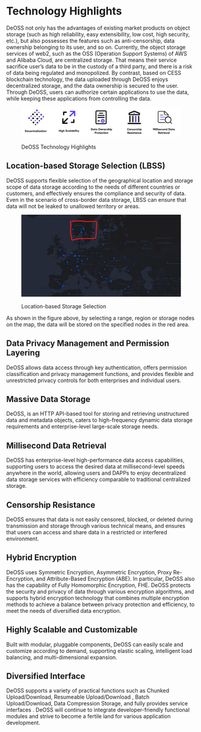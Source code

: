 # Technology Highlights

DeOSS not only has the advantages of existing market products on object storage (such as high reliability, easy extensibility, low cost, high security, etc.), but also possesses the features such as anti-censorship, data ownership belonging to its user, and so on. Currently, the object storage services of web2, such as the OSS (Operation Support Systems) of AWS and Alibaba Cloud, are centralized storage. That means their service sacrifice user’s data to be in the custody of a third party, and there is a risk of data being regulated and monopolized. By contrast, based on CESS blockchain technology, the data uploaded through DeOSS enjoys decentralized storage, and the data ownership is secured to the user. Through DeOSS, users can authorize certain applications to use the data, while keeping these applications from controlling the data.

<figure><img src="picture/technology_highlights.jpg" alt="DeOSS Technology Highlights"><figcaption><p>DeOSS Technology Highlights</p></figcaption></figure>

## Location-based Storage Selection (LBSS)
DeOSS supports flexible selection of the geographical location and storage scope of data storage according to the needs of different countries or customers, and effectively ensures the compliance and security of data. Even in the scenario of cross-border data storage, LBSS can ensure that data will not be leaked to unallowed territory or areas.

<figure><img src="picture/lbss.png" alt="Location-based Storage Selection"><figcaption><p>Location-based Storage Selection</p></figcaption></figure>

As shown in the figure above, by selecting a range, region or storage nodes on the map, the data will be stored on the specified nodes in the red area.
## Data Privacy Management and Permission Layering
DeOSS allows data access through key authentication, offers permission classification and privacy management functions, and provides flexible and unrestricted privacy controls for both enterprises and individual users.
## Massive Data Storage
DeOSS, is an HTTP API-based tool for storing and retrieving unstructured data and metadata objects, caters to high-frequency dynamic data storage requirements and enterprise-level large-scale storage needs. 
## Millisecond Data Retrieval
DeOSS has enterprise-level high-performance data access capabilities, supporting users to access the desired data at millisecond-level speeds anywhere in the world, allowing users and DAPPs to enjoy decentralized data storage services with efficiency comparable to traditional centralized storage.
## Censorship Resistance
DeOSS ensures that data is not easily censored, blocked, or deleted during transmission and storage through various technical means, and ensures that users can access and share data in a restricted or interfered environment.
## Hybrid Encryption
DeOSS uses Symmetric Encryption, Asymmetric Encryption, Proxy Re-Encryption, and Attribute-Based Encryption (ABE). In particular, DeOSS also has the capability of Fully Homomorphic Encryption, FHE. DeOSS protects the security and privacy of data through various encryption algorithms, and supports hybrid encryption technology that combines multiple encryption methods to achieve a balance between privacy protection and efficiency, to meet the needs of diversified data encryption.
## Highly Scalable and Customizable
Built with modular, pluggable components, DeOSS can easily scale and customize according to demand, supporting elastic scaling, intelligent load balancing, and multi-dimensional expansion.
## Diversified Interface
DeOSS supports a variety of practical functions such as Chunked Upload/Download, Resumeable Upload/Download , Batch Upload/Download, Data Compression Storage, and fully provides service interfaces . DeOSS will continue to integrate developer-friendly functional modules and strive to become a fertile land for various application development.

